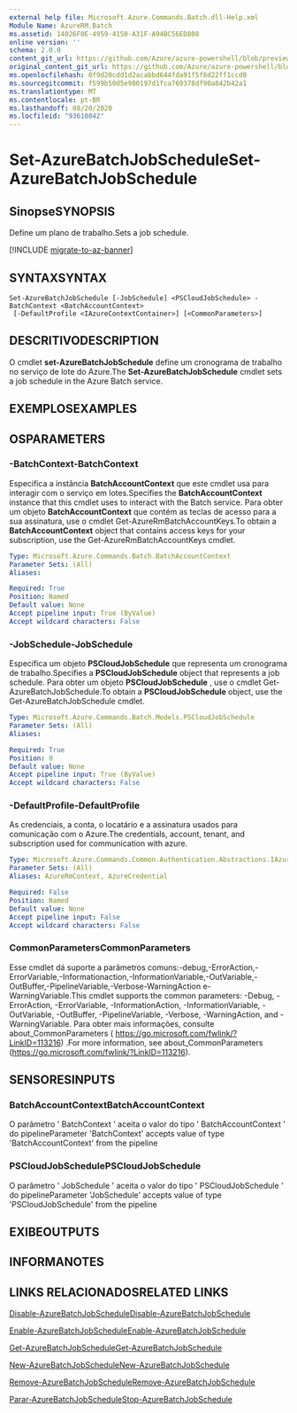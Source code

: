 ```yaml
---
external help file: Microsoft.Azure.Commands.Batch.dll-Help.xml
Module Name: AzureRM.Batch
ms.assetid: 14026F0E-4959-4150-A31F-A94BC56ED808
online version: ''
schema: 2.0.0
content_git_url: https://github.com/Azure/azure-powershell/blob/preview/src/ResourceManager/AzureBatch/Commands.Batch/help/Set-AzureBatchJobSchedule.md
original_content_git_url: https://github.com/Azure/azure-powershell/blob/preview/src/ResourceManager/AzureBatch/Commands.Batch/help/Set-AzureBatchJobSchedule.md
ms.openlocfilehash: 0f9d20cdd1d2acabbd644fda91f5f8d22ff1ccd0
ms.sourcegitcommit: f599b50d5e980197d1fca769378df90a842b42a1
ms.translationtype: MT
ms.contentlocale: pt-BR
ms.lasthandoff: 08/20/2020
ms.locfileid: "93610842"
---
```

# <span data-ttu-id="fcf71-101">Set-AzureBatchJobSchedule</span><span class="sxs-lookup"><span data-stu-id="fcf71-101">Set-AzureBatchJobSchedule</span></span>

## <span data-ttu-id="fcf71-102">Sinopse</span><span class="sxs-lookup"><span data-stu-id="fcf71-102">SYNOPSIS</span></span>
<span data-ttu-id="fcf71-103">Define um plano de trabalho.</span><span class="sxs-lookup"><span data-stu-id="fcf71-103">Sets a job schedule.</span></span>

[!INCLUDE [migrate-to-az-banner](../../includes/migrate-to-az-banner.md)]

## <span data-ttu-id="fcf71-104">SYNTAX</span><span class="sxs-lookup"><span data-stu-id="fcf71-104">SYNTAX</span></span>

```
Set-AzureBatchJobSchedule [-JobSchedule] <PSCloudJobSchedule> -BatchContext <BatchAccountContext>
 [-DefaultProfile <IAzureContextContainer>] [<CommonParameters>]
```

## <span data-ttu-id="fcf71-105">DESCRITIVO</span><span class="sxs-lookup"><span data-stu-id="fcf71-105">DESCRIPTION</span></span>
<span data-ttu-id="fcf71-106">O cmdlet **set-AzureBatchJobSchedule** define um cronograma de trabalho no serviço de lote do Azure.</span><span class="sxs-lookup"><span data-stu-id="fcf71-106">The **Set-AzureBatchJobSchedule** cmdlet sets a job schedule in the Azure Batch service.</span></span>

## <span data-ttu-id="fcf71-107">EXEMPLOS</span><span class="sxs-lookup"><span data-stu-id="fcf71-107">EXAMPLES</span></span>

## <span data-ttu-id="fcf71-108">OS</span><span class="sxs-lookup"><span data-stu-id="fcf71-108">PARAMETERS</span></span>

### <span data-ttu-id="fcf71-109">-BatchContext</span><span class="sxs-lookup"><span data-stu-id="fcf71-109">-BatchContext</span></span>
<span data-ttu-id="fcf71-110">Especifica a instância **BatchAccountContext** que este cmdlet usa para interagir com o serviço em lotes.</span><span class="sxs-lookup"><span data-stu-id="fcf71-110">Specifies the **BatchAccountContext** instance that this cmdlet uses to interact with the Batch service.</span></span>
<span data-ttu-id="fcf71-111">Para obter um objeto **BatchAccountContext** que contém as teclas de acesso para a sua assinatura, use o cmdlet Get-AzureRmBatchAccountKeys.</span><span class="sxs-lookup"><span data-stu-id="fcf71-111">To obtain a **BatchAccountContext** object that contains access keys for your subscription, use the Get-AzureRmBatchAccountKeys cmdlet.</span></span>

```yaml
Type: Microsoft.Azure.Commands.Batch.BatchAccountContext
Parameter Sets: (All)
Aliases: 

Required: True
Position: Named
Default value: None
Accept pipeline input: True (ByValue)
Accept wildcard characters: False
```

### <span data-ttu-id="fcf71-112">-JobSchedule</span><span class="sxs-lookup"><span data-stu-id="fcf71-112">-JobSchedule</span></span>
<span data-ttu-id="fcf71-113">Especifica um objeto **PSCloudJobSchedule** que representa um cronograma de trabalho.</span><span class="sxs-lookup"><span data-stu-id="fcf71-113">Specifies a **PSCloudJobSchedule** object that represents a job schedule.</span></span>
<span data-ttu-id="fcf71-114">Para obter um objeto **PSCloudJobSchedule** , use o cmdlet Get-AzureBatchJobSchedule.</span><span class="sxs-lookup"><span data-stu-id="fcf71-114">To obtain a **PSCloudJobSchedule** object, use the Get-AzureBatchJobSchedule cmdlet.</span></span>

```yaml
Type: Microsoft.Azure.Commands.Batch.Models.PSCloudJobSchedule
Parameter Sets: (All)
Aliases: 

Required: True
Position: 0
Default value: None
Accept pipeline input: True (ByValue)
Accept wildcard characters: False
```

### <span data-ttu-id="fcf71-115">-DefaultProfile</span><span class="sxs-lookup"><span data-stu-id="fcf71-115">-DefaultProfile</span></span>
<span data-ttu-id="fcf71-116">As credenciais, a conta, o locatário e a assinatura usados para comunicação com o Azure.</span><span class="sxs-lookup"><span data-stu-id="fcf71-116">The credentials, account, tenant, and subscription used for communication with azure.</span></span>

```yaml
Type: Microsoft.Azure.Commands.Common.Authentication.Abstractions.IAzureContextContainer
Parameter Sets: (All)
Aliases: AzureRmContext, AzureCredential

Required: False
Position: Named
Default value: None
Accept pipeline input: False
Accept wildcard characters: False
```

### <span data-ttu-id="fcf71-117">CommonParameters</span><span class="sxs-lookup"><span data-stu-id="fcf71-117">CommonParameters</span></span>
<span data-ttu-id="fcf71-118">Esse cmdlet dá suporte a parâmetros comuns:-debug,-ErrorAction,-ErrorVariable,-Informationaction,-InformationVariable,-OutVariable,-OutBuffer,-PipelineVariable,-Verbose-WarningAction e-WarningVariable.</span><span class="sxs-lookup"><span data-stu-id="fcf71-118">This cmdlet supports the common parameters: -Debug, -ErrorAction, -ErrorVariable, -InformationAction, -InformationVariable, -OutVariable, -OutBuffer, -PipelineVariable, -Verbose, -WarningAction, and -WarningVariable.</span></span> <span data-ttu-id="fcf71-119">Para obter mais informações, consulte about_CommonParameters ( https://go.microsoft.com/fwlink/?LinkID=113216) .</span><span class="sxs-lookup"><span data-stu-id="fcf71-119">For more information, see about_CommonParameters (https://go.microsoft.com/fwlink/?LinkID=113216).</span></span>

## <span data-ttu-id="fcf71-120">SENSORES</span><span class="sxs-lookup"><span data-stu-id="fcf71-120">INPUTS</span></span>

### <span data-ttu-id="fcf71-121">BatchAccountContext</span><span class="sxs-lookup"><span data-stu-id="fcf71-121">BatchAccountContext</span></span>
<span data-ttu-id="fcf71-122">O parâmetro ' BatchContext ' aceita o valor do tipo ' BatchAccountContext ' do pipeline</span><span class="sxs-lookup"><span data-stu-id="fcf71-122">Parameter 'BatchContext' accepts value of type 'BatchAccountContext' from the pipeline</span></span>

### <span data-ttu-id="fcf71-123">PSCloudJobSchedule</span><span class="sxs-lookup"><span data-stu-id="fcf71-123">PSCloudJobSchedule</span></span>
<span data-ttu-id="fcf71-124">O parâmetro ' JobSchedule ' aceita o valor do tipo ' PSCloudJobSchedule ' do pipeline</span><span class="sxs-lookup"><span data-stu-id="fcf71-124">Parameter 'JobSchedule' accepts value of type 'PSCloudJobSchedule' from the pipeline</span></span>

## <span data-ttu-id="fcf71-125">EXIBE</span><span class="sxs-lookup"><span data-stu-id="fcf71-125">OUTPUTS</span></span>

## <span data-ttu-id="fcf71-126">INFORMA</span><span class="sxs-lookup"><span data-stu-id="fcf71-126">NOTES</span></span>

## <span data-ttu-id="fcf71-127">LINKS RELACIONADOS</span><span class="sxs-lookup"><span data-stu-id="fcf71-127">RELATED LINKS</span></span>

[<span data-ttu-id="fcf71-128">Disable-AzureBatchJobSchedule</span><span class="sxs-lookup"><span data-stu-id="fcf71-128">Disable-AzureBatchJobSchedule</span></span>](./Disable-AzureBatchJobSchedule.md)

[<span data-ttu-id="fcf71-129">Enable-AzureBatchJobSchedule</span><span class="sxs-lookup"><span data-stu-id="fcf71-129">Enable-AzureBatchJobSchedule</span></span>](./Enable-AzureBatchJobSchedule.md)

[<span data-ttu-id="fcf71-130">Get-AzureBatchJobSchedule</span><span class="sxs-lookup"><span data-stu-id="fcf71-130">Get-AzureBatchJobSchedule</span></span>](./Get-AzureBatchJobSchedule.md)

[<span data-ttu-id="fcf71-131">New-AzureBatchJobSchedule</span><span class="sxs-lookup"><span data-stu-id="fcf71-131">New-AzureBatchJobSchedule</span></span>](./New-AzureBatchJobSchedule.md)

[<span data-ttu-id="fcf71-132">Remove-AzureBatchJobSchedule</span><span class="sxs-lookup"><span data-stu-id="fcf71-132">Remove-AzureBatchJobSchedule</span></span>](./Remove-AzureBatchJobSchedule.md)

[<span data-ttu-id="fcf71-133">Parar-AzureBatchJobSchedule</span><span class="sxs-lookup"><span data-stu-id="fcf71-133">Stop-AzureBatchJobSchedule</span></span>](./Stop-AzureBatchJobSchedule.md)


